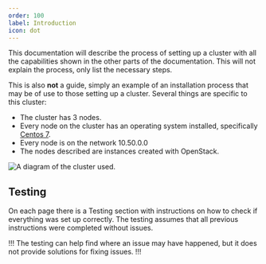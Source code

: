 ```yaml
---
order: 100
label: Introduction
icon: dot
---
```


This documentation will describe the process of setting up a cluster with all the capabilities shown in the other parts of the documentation. This will not explain the process, only list the necessary steps.

This is also **not** a guide, simply an example of an installation process that may be of use to those setting up a cluster. Several things are specific to this cluster:

- The cluster has 3 nodes.
- Every node on the cluster has an operating system installed, specifically [Centos 7](https://www.centos.org/download/).
- Every node is on the network 10.50.0.0
- The nodes described are instances created with OpenStack.


![A diagram of the cluster used.](/images/cluster_diagram.png)


## Testing

On each page there is a Testing section with instructions on how to check if everything was set up correctly. The testing assumes that all previous instructions were completed without issues. 

!!!
The testing can help find where an issue may have happened, but it does not provide solutions for fixing issues.
!!!
